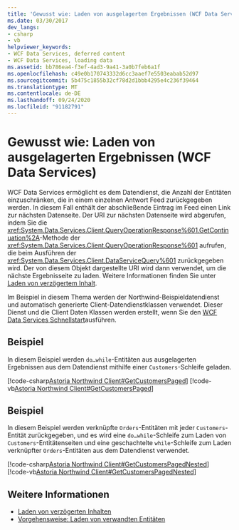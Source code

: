 ```yaml
---
title: 'Gewusst wie: Laden von ausgelagerten Ergebnissen (WCF Data Services)'
ms.date: 03/30/2017
dev_langs:
- csharp
- vb
helpviewer_keywords:
- WCF Data Services, deferred content
- WCF Data Services, loading data
ms.assetid: bb786ea4-f3ef-4ad3-9a41-3a0b7feb6a1f
ms.openlocfilehash: c49e0b170743332d6cc3aaef7e5503eabab52d97
ms.sourcegitcommit: 5b475c1855b32cf78d2d1bbb4295e4c236f39464
ms.translationtype: MT
ms.contentlocale: de-DE
ms.lasthandoff: 09/24/2020
ms.locfileid: "91182791"
---
```

# <a name="how-to-load-paged-results-wcf-data-services"></a>Gewusst wie: Laden von ausgelagerten Ergebnissen (WCF Data Services)

WCF Data Services ermöglicht es dem Datendienst, die Anzahl der Entitäten einzuschränken, die in einem einzelnen Antwort Feed zurückgegeben werden. In diesem Fall enthält der abschließende Eintrag im Feed einen Link zur nächsten Datenseite. Der URI zur nächsten Datenseite wird abgerufen, indem Sie die <xref:System.Data.Services.Client.QueryOperationResponse%601.GetContinuation%2A>-Methode der <xref:System.Data.Services.Client.QueryOperationResponse%601> aufrufen, die beim Ausführen der <xref:System.Data.Services.Client.DataServiceQuery%601> zurückgegeben wird. Der von diesem Objekt dargestellte URI wird dann verwendet, um die nächste Ergebnisseite zu laden. Weitere Informationen finden Sie unter [Laden von verzögertem Inhalt](loading-deferred-content-wcf-data-services.md).  
  
 Im Beispiel in diesem Thema werden der Northwind-Beispieldatendienst und automatisch generierte Client-Datendienstklassen verwendet. Dieser Dienst und die Client Daten Klassen werden erstellt, wenn Sie den [WCF Data Services Schnellstart](quickstart-wcf-data-services.md)ausführen.  
  
## <a name="example"></a>Beispiel  

 In diesem Beispiel werden `do…while`-Entitäten aus ausgelagerten Ergebnissen aus dem Datendienst mithilfe einer `Customers`-Schleife geladen.  
  
 [!code-csharp[Astoria Northwind Client#GetCustomersPaged](../../../../samples/snippets/csharp/VS_Snippets_Misc/astoria_northwind_client/cs/source.cs#getcustomerspaged)]
 [!code-vb[Astoria Northwind Client#GetCustomersPaged](../../../../samples/snippets/visualbasic/VS_Snippets_Misc/astoria_northwind_client/vb/source.vb#getcustomerspaged)]  
  
## <a name="example"></a>Beispiel  

 In diesem Beispiel werden verknüpfte `Orders`-Entitäten mit jeder `Customers`-Entität zurückgegeben, und es wird eine `do…while`-Schleife zum Laden von `Customers`-Entitätenseiten und eine geschachtelte `while`-Schleife zum Laden verknüpfter `Orders`-Entitäten aus dem Datendienst verwendet.  
  
 [!code-csharp[Astoria Northwind Client#GetCustomersPagedNested](../../../../samples/snippets/csharp/VS_Snippets_Misc/astoria_northwind_client/cs/source.cs#getcustomerspagednested)]
 [!code-vb[Astoria Northwind Client#GetCustomersPagedNested](../../../../samples/snippets/visualbasic/VS_Snippets_Misc/astoria_northwind_client/vb/source.vb#getcustomerspagednested)]  
  
## <a name="see-also"></a>Weitere Informationen

- [Laden von verzögerten Inhalten](loading-deferred-content-wcf-data-services.md)
- [Vorgehensweise: Laden von verwandten Entitäten](how-to-load-related-entities-wcf-data-services.md)
